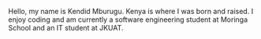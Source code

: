 Hello, my name is Kendid Mburugu. Kenya is where I was born and raised. I enjoy coding and am currently a software engineering student at Moringa School and an IT student at JKUAT.
